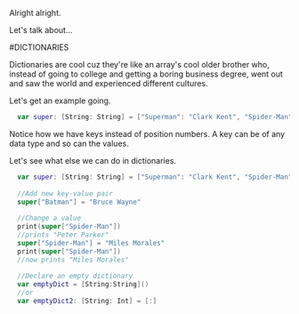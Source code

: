 Alright alright.

Let's talk about...

#DICTIONARIES

Dictionaries are cool cuz they're like an array's cool older brother who, instead of going to college and getting a boring business degree, went out and saw the world and experienced different cultures.

Let's get an example going.

```swift
  var super: [String: String] = ["Superman": "Clark Kent", "Spider-Man": "Peter Parker", "Squirrel Girl": "Doreen Green"]
```
Notice how we have keys instead of position numbers. A key can be of any data type and so can the values.

Let's see what else we can do in dictionaries.

```swift
  var super: [String: String] = ["Superman": "Clark Kent", "Spider-Man": "Peter Parker", "Squirrel Girl": "Doreen Green"]
  
  //Add new key-value pair 
  super["Batman"] = "Bruce Wayne"
  
  //Change a value
  print(super["Spider-Man"])
  //prints "Peter Parker"
  super["Spider-Man"] = "Miles Morales"
  print(super["Spider-Man"])
  //now prints "Miles Morales"
  
  //Declare an empty dictionary
  var emptyDict = [String:String]()
  //or
  var emptyDict2: [String: Int] = [:]
```

